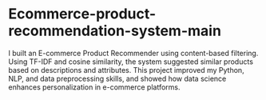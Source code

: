 # Ecommerce-product-recommendation-system-main
I built an E-commerce Product Recommender using content-based filtering. Using TF-IDF and cosine similarity, the system suggested similar products based on descriptions and attributes. This project improved my Python, NLP, and data preprocessing skills, and showed how data science enhances personalization in e-commerce platforms.
